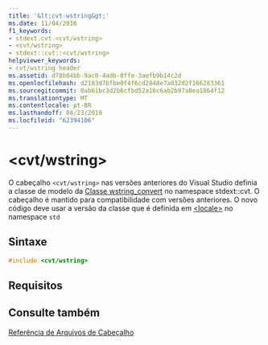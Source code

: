 ```yaml
---
title: '&lt;cvt-wstring&gt;'
ms.date: 11/04/2016
f1_keywords:
- stdext.cvt.<cvt/wstring>
- <cvt/wstring>
- stdext::cvt::<cvt/wstring>
helpviewer_keywords:
- cvt/wstring header
ms.assetid: d78b04bb-9ac0-4adb-8ffe-3aefb9b14c2d
ms.openlocfilehash: d2183d7bfbe0f4f6cd2848e7a032d2f166283361
ms.sourcegitcommit: 0ab61bc3d2b6cfbd52a16c6ab2b97a8ea1864f12
ms.translationtype: MT
ms.contentlocale: pt-BR
ms.lasthandoff: 04/23/2019
ms.locfileid: "62394106"
---
```

# <a name="ltcvtwstringgt"></a>&lt;cvt/wstring&gt;

O cabeçalho `<cvt/wstring>` nas versões anteriores do Visual Studio definia a classe de modelo da [Classe wstring_convert](../standard-library/wstring-convert-class.md) no namespace stdext::cvt. O cabeçalho é mantido para compatibilidade com versões anteriores. O novo código deve usar a versão da classe que é definida em [\<locale>](../standard-library/locale.md) no namespace `std`

## <a name="syntax"></a>Sintaxe

```cpp
#include <cvt/wstring>
```

## <a name="requirements"></a>Requisitos

## <a name="see-also"></a>Consulte também

[Referência de Arquivos de Cabeçalho](../standard-library/cpp-standard-library-header-files.md)<br/>
